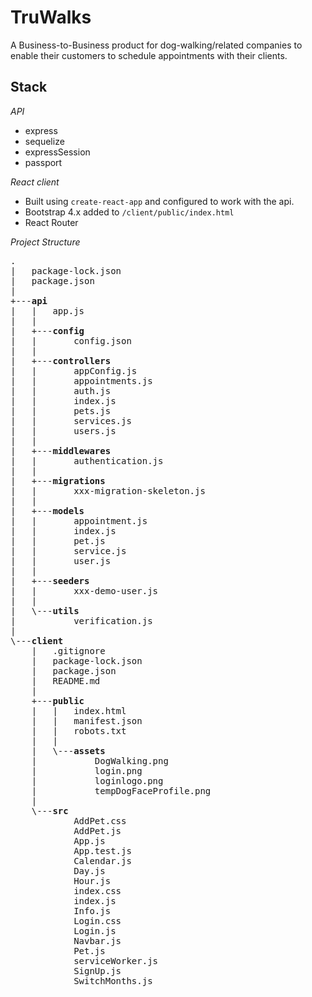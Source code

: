 # TruWalks
A Business-to-Business product for dog-walking/related companies to enable their customers to schedule appointments with their clients.

## Stack

*API*

- express
- sequelize
- expressSession
- passport

*React client*

- Built using `create-react-app` and configured to work with the api.
- Bootstrap 4.x added to `/client/public/index.html`
- React Router

*Project Structure*

<pre>
.
|   package-lock.json
|   package.json
|
+---<strong>api</strong>
|   |   app.js
|   |
|   +---<strong>config</strong>
|   |       config.json
|   |
|   +---<strong>controllers</strong>
|   |       appConfig.js
|   |       appointments.js
|   |       auth.js
|   |       index.js
|   |       pets.js
|   |       services.js
|   |       users.js
|   |
|   +---<strong>middlewares</strong>
|   |       authentication.js
|   |
|   +---<strong>migrations</strong>
|   |       xxx-migration-skeleton.js
|   |
|   +---<strong>models</strong>
|   |       appointment.js
|   |       index.js
|   |       pet.js
|   |       service.js
|   |       user.js
|   |
|   +---<strong>seeders</strong>
|   |       xxx-demo-user.js
|   |
|   \---<strong>utils</strong>
|           verification.js
|
\---<strong>client</strong>
    |   .gitignore
    |   package-lock.json
    |   package.json
    |   README.md
    |
    +---<strong>public</strong>
    |   |   index.html
    |   |   manifest.json
    |   |   robots.txt
    |   |
    |   \---<strong>assets</strong>
    |           DogWalking.png
    |           login.png
    |           loginlogo.png
    |           tempDogFaceProfile.png
    |
    \---<strong>src</strong>
            AddPet.css
            AddPet.js
            App.js
            App.test.js
            Calendar.js
            Day.js
            Hour.js
            index.css
            index.js
            Info.js
            Login.css
            Login.js
            Navbar.js
            Pet.js
            serviceWorker.js
            SignUp.js
            SwitchMonths.js
</pre>